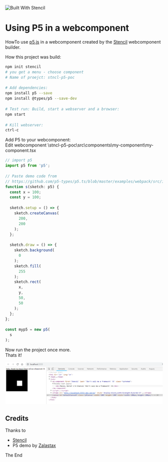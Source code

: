 ![Built With Stencil](https://img.shields.io/badge/-Built%20With%20Stencil-16161d.svg?logo=data%3Aimage%2Fsvg%2Bxml%3Bbase64%2CPD94bWwgdmVyc2lvbj0iMS4wIiBlbmNvZGluZz0idXRmLTgiPz4KPCEtLSBHZW5lcmF0b3I6IEFkb2JlIElsbHVzdHJhdG9yIDE5LjIuMSwgU1ZHIEV4cG9ydCBQbHVnLUluIC4gU1ZHIFZlcnNpb246IDYuMDAgQnVpbGQgMCkgIC0tPgo8c3ZnIHZlcnNpb249IjEuMSIgaWQ9IkxheWVyXzEiIHhtbG5zPSJodHRwOi8vd3d3LnczLm9yZy8yMDAwL3N2ZyIgeG1sbnM6eGxpbms9Imh0dHA6Ly93d3cudzMub3JnLzE5OTkveGxpbmsiIHg9IjBweCIgeT0iMHB4IgoJIHZpZXdCb3g9IjAgMCA1MTIgNTEyIiBzdHlsZT0iZW5hYmxlLWJhY2tncm91bmQ6bmV3IDAgMCA1MTIgNTEyOyIgeG1sOnNwYWNlPSJwcmVzZXJ2ZSI%2BCjxzdHlsZSB0eXBlPSJ0ZXh0L2NzcyI%2BCgkuc3Qwe2ZpbGw6I0ZGRkZGRjt9Cjwvc3R5bGU%2BCjxwYXRoIGNsYXNzPSJzdDAiIGQ9Ik00MjQuNywzNzMuOWMwLDM3LjYtNTUuMSw2OC42LTkyLjcsNjguNkgxODAuNGMtMzcuOSwwLTkyLjctMzAuNy05Mi43LTY4LjZ2LTMuNmgzMzYuOVYzNzMuOXoiLz4KPHBhdGggY2xhc3M9InN0MCIgZD0iTTQyNC43LDI5Mi4xSDE4MC40Yy0zNy42LDAtOTIuNy0zMS05Mi43LTY4LjZ2LTMuNkgzMzJjMzcuNiwwLDkyLjcsMzEsOTIuNyw2OC42VjI5Mi4xeiIvPgo8cGF0aCBjbGFzcz0ic3QwIiBkPSJNNDI0LjcsMTQxLjdIODcuN3YtMy42YzAtMzcuNiw1NC44LTY4LjYsOTIuNy02OC42SDMzMmMzNy45LDAsOTIuNywzMC43LDkyLjcsNjguNlYxNDEuN3oiLz4KPC9zdmc%2BCg%3D%3D&colorA=16161d&style=flat-square)

# Using P5 in a webcomponent

HowTo use [p5.js](https://p5js.org/examples/) in a webcomponent created by the [Stencil](https://stenciljs.com/) webcomponent builder.  

How this project was build:

```bash
npm init stencil
# you get a menu - choose component
# Name of proejct: stncl-p5-poc

# Add dependencies:
npm install p5 --save
npm install @types/p5 --save-dev

# Test run: Build, start a webserver and a browser:
npm start

# Kill webserver:
ctrl-c
```

Add P5 to your webcomponent:  
Edit webcomponent \stncl-p5-poc\src\components\my-component\my-component.tsx  
```typescript
// import p5
import p5 from 'p5';

// Paste demo code from
// https://github.com/p5-types/p5.ts/blob/master/examples/webpack/src/index.ts
function s(sketch: p5) {
  const x = 100;
  const y = 100;

  sketch.setup = () => {
    sketch.createCanvas(
      200,
      200
    );
  };

  sketch.draw = () => {
    sketch.background(
      0
    );
    sketch.fill(
      255
    );
    sketch.rect(
      x,
      y,
      50,
      50
    );
  };
};

const myp5 = new p5(
  s
);
```

Now run the project once more.  
Thats it!  

![p5-in-a-webcomponent](p5-in-a-webcomponent.PNG)

## Credits

Thanks to  

* [Stencil](https://stenciljs.com/)
* P5 demo by [Zalastax](https://github.com/Zalastax)

The End